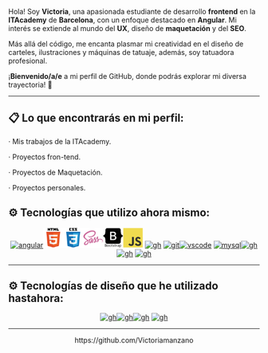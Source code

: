 
Hola! Soy <strong>Victoria</strong>, una apasionada estudiante de desarrollo <strong>frontend</strong>  en la <strong>ITAcademy</strong>  de <strong>Barcelona</strong>, con un enfoque destacado en <strong>Angular</strong>. Mi interés se extiende al mundo del <strong>UX</strong>, diseño de <strong>maquetación</strong> y del <strong>SEO</strong>. 

Más allá del código, me encanta plasmar mi creatividad en el diseño de carteles, ilustraciones y máquinas de tatuaje, además, soy tatuadora profesional. 

¡<strong>Bienvenido/a/e</strong>  a mi perfil de GitHub, donde podrás explorar mi diversa trayectoria! 🚀</h3>

<p align="center"><strong></strong> <strong></strong>  </p>

<hr>

## 📋 Lo que encontrarás en mi perfil:

   · Mis trabajos de la ITAcademy.
   
   ·  Proyectos fron-tend.
   
   ·  Proyectos de Maquetación.
   
   ·  Proyectos personales.

## ⚙ Tecnologías que utilizo ahora mismo:

<p align="center"><a href="#" target="_blank" rel="noreferrer"><img src="https://angular.io/assets/images/logos/angular/angular.svg" alt="angular" width="40" height="40"/></a><a href="#" target="_blank" rel="noreferrer"><img src="https://raw.githubusercontent.com/devicons/devicon/master/icons/html5/html5-original-wordmark.svg" alt="html5" width="40" height="40"/></a><a href="#" target="_blank" rel="noreferrer"><img src="https://raw.githubusercontent.com/devicons/devicon/master/icons/css3/css3-original-wordmark.svg" alt="css3" width="40" height="40"/></a><a href="#"target="_blank" rel="noreferrer"><img src="https://raw.githubusercontent.com/devicons/devicon/master/icons/sass/sass-original.svg" alt="sass" width="40" height="40"/></a><a href="#" target="_blank" rel="noreferrer"><img src="https://raw.githubusercontent.com/devicons/devicon/master/icons/bootstrap/bootstrap-plain-wordmark.svg" alt="bootstrap" width="40" height="40"/></a><a href="#" target="_blank" rel="noreferrer"><img src="https://raw.githubusercontent.com/devicons/devicon/master/icons/javascript/javascript-original.svg" alt="javascript" width="40" height="40"/></a> <a href="#" target="_blank" rel="noreferrer"><img src="https://www.vectorlogo.zone/logos/typescriptlang/typescriptlang-icon.svg" alt="gh" width="40" height="40"/></a> <a href="#" target="_blank" rel="noreferrer"><img src="https://www.vectorlogo.zone/logos/git-scm/git-scm-icon.svg" alt="git" width="40" height="40"/></a><a href="#" target="_blank" rel="noreferrer"><img src="https://www.vectorlogo.zone/logos/visualstudio_code/visualstudio_code-icon.svg" alt="vscode" width="40" height="40"/></a> <a href="#" target="_blank" rel="noreferrer"><img src="https://www.vectorlogo.zone/logos/mysql/mysql-official.svg" alt="mysql" width="90" height="40"/><a href="#" target="_blank" rel="noreferrer"><img src="https://www.vectorlogo.zone/logos/markdown-here/markdown-here-icon.svg" alt="gh" width="40" height="40"/></a><a href="#" target="_blank" rel="noreferrer"><img src="https://www.vectorlogo.zone/logos/mariadb/mariadb-ar21.svg" alt="gh" width="80" height="40"/></a> <a href="#" target="_blank" rel="noreferrer"><img src="https://www.vectorlogo.zone/logos/github/github-icon.svg" alt="gh" width="40" height="40"/></a>







<hr>

## ⚙ Tecnologías de diseño que he utilizado hastahora:

<p align="center"> <a href="#" target="_blank" rel="noreferrer"><img src="https://www.vectorlogo.zone/logos/figma/figma-icon.svg" alt="gh" width="40" height="40"/></a><a href="#" target="_blank" rel="noreferrer"><img src="https://www.vectorlogo.zone/logos/adobe_illustrator/adobe_illustrator-ar21.svg" alt="gh" width="80" height="40"/></a><a href="#" target="_blank" rel="noreferrer"><img src="https://www.vectorlogo.zone/logos/gimp/gimp-ar21.svg" alt="gh" width="100" height="40"/></a> <a href="#" target="_blank" rel="noreferrer"><img src="https://www.vectorlogo.zone/logos/adobe_acrobat/adobe_acrobat-tile.svg" alt="gh" width="40" height="40"/></a>



<hr>
<p align="center"> https://github.com/Victoriamanzano




































































































































































































































































































































































































































































































































































































































































































































































































































































































































































































  
  
 
  
  
  

  
  
   
    
